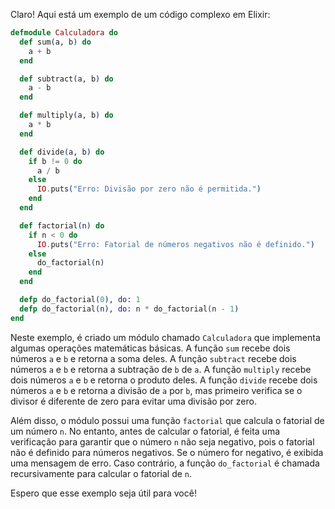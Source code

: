 Claro! Aqui está um exemplo de um código complexo em Elixir:

```elixir
defmodule Calculadora do
  def sum(a, b) do
    a + b
  end

  def subtract(a, b) do
    a - b
  end

  def multiply(a, b) do
    a * b
  end

  def divide(a, b) do
    if b != 0 do
      a / b
    else
      IO.puts("Erro: Divisão por zero não é permitida.")
    end
  end

  def factorial(n) do
    if n < 0 do
      IO.puts("Erro: Fatorial de números negativos não é definido.")
    else
      do_factorial(n)
    end
  end

  defp do_factorial(0), do: 1
  defp do_factorial(n), do: n * do_factorial(n - 1)
end
```

Neste exemplo, é criado um módulo chamado `Calculadora` que implementa algumas operações matemáticas básicas. A função `sum` recebe dois números `a` e `b` e retorna a soma deles. A função `subtract` recebe dois números `a` e `b` e retorna a subtração de `b` de `a`. A função `multiply` recebe dois números `a` e `b` e retorna o produto deles. A função `divide` recebe dois números `a` e `b` e retorna a divisão de `a` por `b`, mas primeiro verifica se o divisor é diferente de zero para evitar uma divisão por zero.

Além disso, o módulo possui uma função `factorial` que calcula o fatorial de um número `n`. No entanto, antes de calcular o fatorial, é feita uma verificação para garantir que o número `n` não seja negativo, pois o fatorial não é definido para números negativos. Se o número for negativo, é exibida uma mensagem de erro. Caso contrário, a função `do_factorial` é chamada recursivamente para calcular o fatorial de `n`.

Espero que esse exemplo seja útil para você!